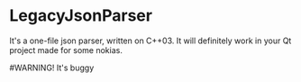 # LegacyJsonParser
It's a one-file json parser, written on C++03. It will definitely work in your Qt project made for some nokias.

#WARNING! It's buggy
